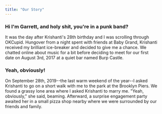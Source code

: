 ```yaml
---
title: "Our Story"
---
```


### Hi I'm Garrett, and holy shit, you're in a punk band? ###

It was the day after Krishanti's 28th birthday and I was scrolling through OKCupid. Hungover from a night spent with friends at Baby Grand, Krishanti received my brilliant ice-breaker and decided to give me a chance. We chatted online about music for a bit before deciding to meet for our first date on August 3rd, 2017 at a quiet bar named Burp Castle.

### Yeah, obviously! ###

On September 28th, 2019--the last warm weekend of the year--I asked Krishanti to go on a short walk with me to the park at the Brooklyn Piers. We found a grassy lone area where I asked Krishanti to marry me. "Yeah, obviously," she said, beaming. Afterward, a surprise engagement party awaited her in a small pizza shop nearby where we were surrounded by our friends and family.
